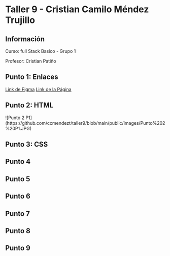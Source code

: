 <h1>Taller 9 - Cristian Camilo Méndez Trujillo</h1>

<h2> Información</h2>

<p>Curso: full Stack Basico - Grupo 1</p>
<p>Profesor: Cristian Patiño</p>

<h2> Punto 1: Enlaces</h2>

<a href="https://www.figma.com/file/USJ51QKP51zRBf2S4MQUjq/CRISTIAN-M%C3%89NDEZ?type=design&mode=design&t=wbHtgWIKlzm8hj9R-1" target="_blank">Link de Figma</a>
<a href="" target="_blank">Link de la Página</a>

<h2> Punto 2: HTML</h2>
![Punto 2 P1](https://github.com/ccmendezt/taller9/blob/main/public/images/Punto%202%20P1.JPG)
<h2> Punto 3: CSS</h2>
<h2> Punto 4</h2>
<h2> Punto 5</h2>
<h2> Punto 6</h2>
<h2> Punto 7</h2>
<h2> Punto 8</h2>
<h2> Punto 9</h2>
